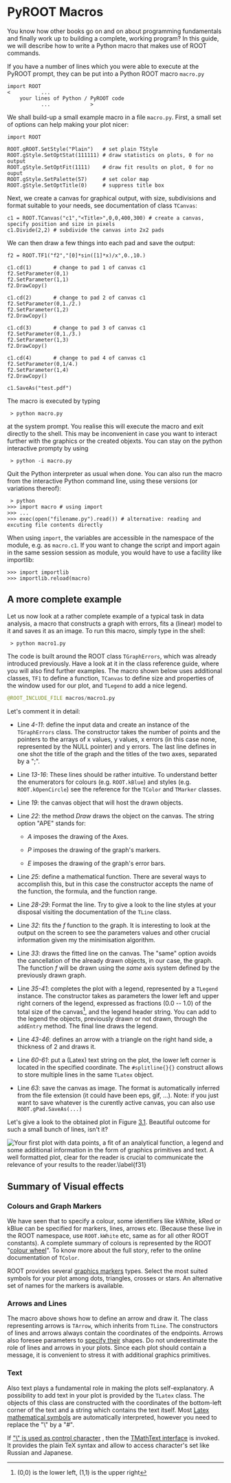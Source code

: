 # PyROOT Macros #

You know how other books go on and on about programming fundamentals
and finally work up to building a complete, working program? In this
guide, we will describe how to write a Python macro that makes use of ROOT commands.

If you have a number of lines which you were able to execute at the PyROOT
prompt, they can be put into a Python ROOT macro `macro.py`

``` {.py}
import ROOT
<          ...
    your lines of Python / PyROOT code
           ...             >
```

We shall build-up a small example macro in a file `macro.py`. First, a small set of options can help making your plot nicer:

``` {.py}
import ROOT

ROOT.gROOT.SetStyle("Plain")   # set plain TStyle
ROOT.gStyle.SetOptStat(111111) # draw statistics on plots, 0 for no output
ROOT.gStyle.SetOptFit(1111)    # draw fit results on plot, 0 for no ouput
ROOT.gStyle.SetPalette(57)     # set color map
ROOT.gStyle.SetOptTitle(0)     # suppress title box
```

Next, we create a canvas for graphical output, with size,
subdivisions and format suitable to your needs, see documentation of
class `TCanvas`:

``` {.py}
c1 = ROOT.TCanvas("c1","<Title>",0,0,400,300) # create a canvas, specify position and size in pixels
c1.Divide(2,2) # subdivide the canvas into 2x2 pads
```

We can then draw a few things into each pad and save the output:
``` {.py}
f2 = ROOT.TF1("f2","[0]*sin([1]*x)/x",0.,10.)

c1.cd(1)       # change to pad 1 of canvas c1
f2.SetParameter(0,1)
f2.SetParameter(1,1)
f2.DrawCopy()

c1.cd(2)       # change to pad 2 of canvas c1
f2.SetParameter(0,1./2.)
f2.SetParameter(1,2)
f2.DrawCopy()

c1.cd(3)       # change to pad 3 of canvas c1
f2.SetParameter(0,1./3.)
f2.SetParameter(1,3)
f2.DrawCopy()

c1.cd(4)       # change to pad 4 of canvas c1
f2.SetParameter(0,1/4.)
f2.SetParameter(1,4)
f2.DrawCopy()

c1.SaveAs("test.pdf")
```

The macro is executed by typing

``` {.sh}
 > python macro.py
```

at the system prompt. You realise this will execute the macro and exit
directly to the shell. This may be inconvenient in case you want to interact
further with the graphics or the created objexts.
You can stay on the python interactive prompty by using

``` {.sh}
 > python -i macro.py
```

Quit the Python interpreter as usual when done.
You can also run the macro from the interactive Python command line, using these versions (or variations thereof):

``` {.py}
 > python
>>> import macro # using import
>>> ...
>>> exec(open("filename.py").read()) # alternative: reading and excuting file contents directly
```

When using `import`, the variables are accessible in the namespace of
the module, e.g. as `macro.c1`. If you want to change the script and
import again in the same session session as module, you would have to
use a facility like importlib:

``` {.py}
>>> import importlib
>>> importlib.reload(macro)
```

## A more complete example ##

Let us now look at a rather complete example of a typical task in data
analysis, a macro that constructs a graph with errors, fits a (linear)
model to it and saves it as an image. To run this macro, simply type in
the shell:

``` {.sh}
 > python macro1.py
```

The code is built around the ROOT class `TGraphErrors`, which was
already introduced previously. Have a look at it in the class reference
guide, where you will also find further examples. The macro shown below
uses additional classes, `TF1` to define a function, `TCanvas` to define
size and properties of the window used for our plot, and `TLegend` to
add a nice legend.

``` {.py .numberLines}
@ROOT_INCLUDE_FILE macros/macro1.py
```

Let's comment it in detail:

-   Line *4-11*: define the input data and create an instance of the
    `TGraphErrors` class. The constructor
    takes the number of points and the pointers to the arrays of
    x values, y values, x errors (in this case none,
    represented by the NULL pointer) and y errors. The last line
    defines in one shot the title of the graph and the titles of the two
    axes, separated by a ";".

-   Line *13-16*: These lines should be rather intuitive. To understand
    better the enumerators for colours (e.g. `ROOT.kBlue`) and styles
    (e.g. `ROOT.kOpenCircle`) see the reference for the `TColor` and
    `TMarker` classes.

-   Line *19*: the canvas object that will host the drawn objects.

-   Line *22*: the method *Draw* draws the object on the
    canvas. The string option "APE" stands for:

    -   *A* imposes the drawing of the Axes.

    -   *P* imposes the drawing of the graph's markers.

    -   *E* imposes the drawing of the graph's error bars.

-   Line *25*: define a mathematical function. There are several ways to
    accomplish this, but in this case the constructor accepts the name
    of the function, the formula, and the function range.

-   Line *28-29*: Format the line. Try to give a look to the line styles at your
    disposal visiting the documentation of the `TLine` class.

-   Line *32*: fits the *f* function to the graph.
    It is interesting to look at the output on
    the screen to see the parameters values and other crucial
    information given my the minimisation algorithm.

-   Line *33*: draws the fitted line on the canvas. The
    "same" option avoids the cancellation of the already drawn objects,
    in our case, the graph. The function *f* will be drawn using the *same* axis
    system defined by the previously drawn graph.

-   Line *35-41*: completes the plot with a legend, represented by a
    `TLegend` instance. The constructor takes as parameters the lower
    left and upper right corners of the legend, expressed as fractions
    (0.0 -- 1.0) of the total size of the canvas[^1],
    and the legend header string.
    You can add to the legend the objects, previously drawn or not
    drawn, through the `addEntry` method. The final line draws the legend.

-   Line *43-46*: defines an arrow with a triangle on the right hand
    side, a thickness of 2 and draws it.

-   Line *60-61*: put a (Latex) text string on the plot,
    the lower left corner is located in the specified coordinate.
    The `#splitline{}{}` construct allows to store multiple lines
    in the same `TLatex` object.

-   Line *63*: save the canvas as image. The format is automatically
    inferred from the file extension (it could have been eps, gif, ...).
    Note: if you just want to save whatever is the curently active canvas,
    you can also use `ROOT.gPad.SaveAs(...)`

[^1]: (0,0) is the lower left, (1,1) is the upper right

Let's give a look to the obtained plot in Figure [3.1](#f31). Beautiful
outcome for such a small bunch of lines, isn't it?

[f31]: figures/graf_with_law.png "f31"
<a name="f31"></a>

![Your first plot with data points, a fit of an analytical function, a
legend and some additional information in the form of graphics
primitives and text. A well formatted plot, clear for the reader is
crucial to communicate the relevance of your results to the
reader.\label{f31}][f31]

## Summary of Visual effects

### Colours and Graph Markers

We have seen that to specify a colour, some identifiers like kWhite,
kRed or kBlue can be specified for markers, lines, arrows etc. (Because these live in the ROOT namespace, use `ROOT.kWhite` etc, same as for all
other ROOT constants). A
complete summary of colours is represented by the ROOT "[colour
wheel](http://root.cern.ch/root/htmldoc/TColor.html#C02)". To know more
about the full story, refer to the online documentation of `TColor`.

ROOT provides several [graphics
markers](http://root.cern.ch/root/htmldoc/TAttMarker.html#M2) types. Select
the most suited symbols for your plot among dots, triangles, crosses or
stars. An alternative set of names for the markers is available.

### Arrows and Lines

The macro above shows how to define an arrow and draw it. The class
representing arrows is `TArrow`, which inherits from `TLine`. The
constructors of lines and arrows always contain the coordinates of the
endpoints. Arrows also foresee parameters to [specify
their](http://root.cern.ch/root/htmldoc/TArrow.html) shapes. Do not
underestimate the role of lines and arrows in your plots. Since each
plot should contain a message, it is convenient to stress it with
additional graphics primitives.

### Text

Also text plays a fundamental role in making the plots self-explanatory.
A possibility to add text in your plot is provided by the `TLatex`
class. The objects of this class are constructed with the coordinates of
the bottom-left corner of the text and a string which contains the text
itself. Most
[Latex mathematical symbols](http://root.cern.ch/root/htmldoc/TLatex.html#L5)
are automatically interpreted, however you need to replace the "\\" by a "\#".

If
["\\" is used as control character](http://root.cern.ch/root/htmldoc/TLatex.html#L14)
, then the
[TMathText interface](http://root.cern.ch/root/htmldoc/TMathText.html)
is invoked. It provides the plain TeX syntax and allow to access character's
set like Russian and Japanese.

